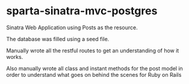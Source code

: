 # sparta-sinatra-mvc-postgres

Sinatra Web Application using Posts as the resource.

The database was filled using a seed file.

Manually wrote all the restful routes to get an understanding of how it works.

Also manually wrote all class and instant methods for the post model in order to understand what goes on behind the scenes for Ruby on Rails
